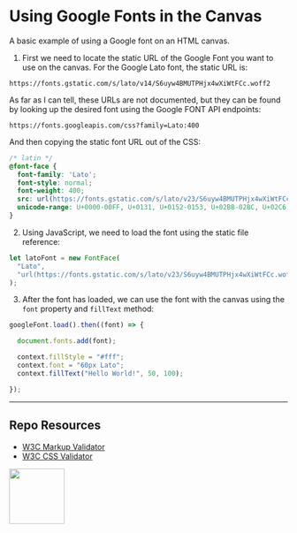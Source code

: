 # Using Google Fonts in the Canvas

A basic example of using a Google font on an HTML canvas. 

1. First we need to locate the static URL of the Google Font you want to use on the canvas. For the Google Lato font, the static URL is:

  ```
  https://fonts.gstatic.com/s/lato/v14/S6uyw4BMUTPHjx4wXiWtFCc.woff2
  ```
  
  As far as I can tell, these URLs are not documented, but they can be found by looking up the desired font using the Google FONT API endpoints:
  
  ```
  https://fonts.googleapis.com/css?family=Lato:400
  ```
  
  And then copying the static font URL out of the CSS:

  ```css
  /* latin */
  @font-face {
    font-family: 'Lato';
    font-style: normal;
    font-weight: 400;
    src: url(https://fonts.gstatic.com/s/lato/v23/S6uyw4BMUTPHjx4wXiWtFCc.woff2) format('woff2');
    unicode-range: U+0000-00FF, U+0131, U+0152-0153, U+02BB-02BC, U+02C6, U+02DA, U+02DC, U+2000-206F, U+2074, U+20AC, U+2122, U+2191, U+2193, U+2212, U+2215, U+FEFF, U+FFFD;
  }
  ```

2. Using JavaScript, we need to load the font using the static file reference:

  ```javascript
  let latoFont = new FontFace(
    "Lato",
    "url(https://fonts.gstatic.com/s/lato/v23/S6uyw4BMUTPHjx4wXiWtFCc.woff2)"
  );
  ```

3. After the font has loaded, we can use the font with the canvas using the ```font``` property and ```fillText``` method:

  ```javascript
  googleFont.load().then((font) => {
  
    document.fonts.add(font);
  
    context.fillStyle = "#fff";
    context.font = "60px Lato";
    context.fillText("Hello World!", 50, 100);
  
  });
  ```

***

## Repo Resources

* [W3C Markup Validator](https://validator.w3.org/)
* [W3C CSS Validator](https://jigsaw.w3.org/css-validator/)

<a href="https://codeadam.ca">
<img src="https://codeadam.ca/images/code-block.png" width="100">
</a>
